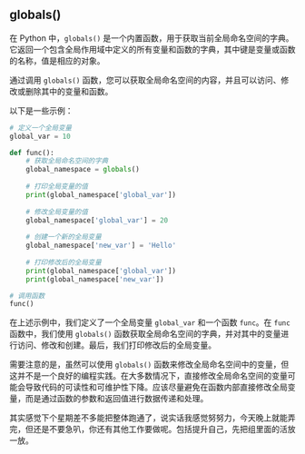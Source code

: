 ## globals()

在 Python 中，`globals()` 是一个内置函数，用于获取当前全局命名空间的字典。它返回一个包含全局作用域中定义的所有变量和函数的字典，其中键是变量或函数的名称，值是相应的对象。

通过调用 `globals()` 函数，您可以获取全局命名空间的内容，并且可以访问、修改或删除其中的变量和函数。

以下是一些示例：

```python
# 定义一个全局变量
global_var = 10

def func():
    # 获取全局命名空间的字典
    global_namespace = globals()
    
    # 打印全局变量的值
    print(global_namespace['global_var'])
    
    # 修改全局变量的值
    global_namespace['global_var'] = 20
    
    # 创建一个新的全局变量
    global_namespace['new_var'] = 'Hello'
    
    # 打印修改后的全局变量
    print(global_namespace['global_var'])
    print(global_namespace['new_var'])

# 调用函数
func()
```

在上述示例中，我们定义了一个全局变量 `global_var` 和一个函数 `func`。在 `func` 函数中，我们使用 `globals()` 函数获取全局命名空间的字典，并对其中的变量进行访问、修改和创建。最后，我们打印修改后的全局变量。

需要注意的是，虽然可以使用 `globals()` 函数来修改全局命名空间中的变量，但这并不是一个良好的编程实践。在大多数情况下，直接修改全局命名空间的变量可能会导致代码的可读性和可维护性下降。应该尽量避免在函数内部直接修改全局变量，而是通过函数的参数和返回值进行数据传递和处理。

其实感觉下个星期差不多能把整体跑通了，说实话我感觉努努力，今天晚上就能弄完，但还是不要急叭，你还有其他工作要做呢。包括提升自己，先把组里面的活放一放。
